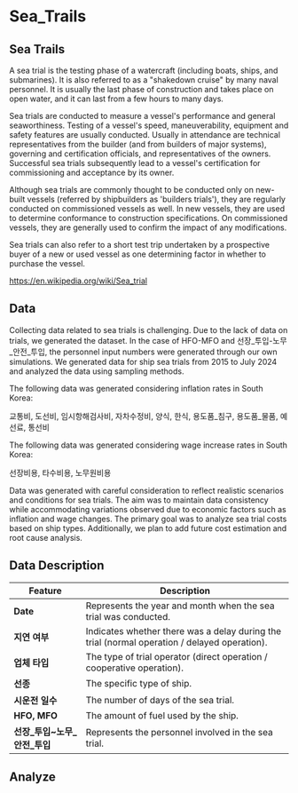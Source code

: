 # Sea_Trails

## Sea Trails
A sea trial is the testing phase of a watercraft (including boats, ships, and submarines). It is also referred to as a "shakedown cruise" by many naval personnel. It is usually the last phase of construction and takes place on open water, and it can last from a few hours to many days.

Sea trials are conducted to measure a vessel's performance and general seaworthiness. Testing of a vessel's speed, maneuverability, equipment and safety features are usually conducted. Usually in attendance are technical representatives from the builder (and from builders of major systems), governing and certification officials, and representatives of the owners. Successful sea trials subsequently lead to a vessel's certification for commissioning and acceptance by its owner.

Although sea trials are commonly thought to be conducted only on new-built vessels (referred by shipbuilders as 'builders trials'), they are regularly conducted on commissioned vessels as well. In new vessels, they are used to determine conformance to construction specifications. On commissioned vessels, they are generally used to confirm the impact of any modifications.

Sea trials can also refer to a short test trip undertaken by a prospective buyer of a new or used vessel as one determining factor in whether to purchase the vessel.

https://en.wikipedia.org/wiki/Sea_trial

## Data
Collecting data related to sea trials is challenging. Due to the lack of data on trials, we generated the dataset. In the case of HFO-MFO and 선장_투입-노무_안전_투입, the personnel input numbers were generated through our own simulations.
We generated data for ship sea trials from 2015 to July 2024 and analyzed the data using sampling methods.

The following data was generated considering inflation rates in South Korea:

교통비, 도선비, 임시항해검사비, 자차수정비, 양식, 한식, 용도품_침구, 용도품_물품, 예선료, 통선비

The following data was generated considering wage increase rates in South Korea:

선장비용, 타수비용, 노무원비용

Data was generated with careful consideration to reflect realistic scenarios and conditions for sea trials. The aim was to maintain data consistency while accommodating variations observed due to economic factors such as inflation and wage changes. The primary goal was to analyze sea trial costs based on ship types. Additionally, we plan to add future cost estimation and root cause analysis.

## Data Description
| Feature            | Description                                                                                          |
|--------------------|------------------------------------------------------------------------------------------------------|
| **Date**           | Represents the year and month when the sea trial was conducted.                                      |
| **지연 여부**        | Indicates whether there was a delay during the trial (normal operation / delayed operation).        |
| **업체 타입**        | The type of trial operator (direct operation / cooperative operation).                              |
| **선종**            | The specific type of ship.                                                                           |
| **시운전 일수**      | The number of days of the sea trial.                                                                |
| **HFO, MFO**       | The amount of fuel used by the ship.                                                                 |
| **선장_투입~노무_안전_투입** | Represents the personnel involved in the sea trial.                                          |

## Analyze

